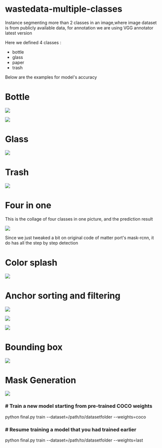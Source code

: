 # wastedata-multiple-classes
Instance segmenting more than 2 classes in an image,where image dataset is from publicly available data, for annotation we are using VGG annotator latest version

  Here we defined 4 classes :<ul>
  <li>bottle</li>
  <li>glass</li>
  <li>paper</li>
  <li>trash</li>
</ul>
  
  
Below are the examples for model's accuracy
<h1>Bottle</h1>

![](jarpred/bottleres.jpg )


![](jarpred/bottleres2.jpg )


<h1>Glass</h1>

![](jarpred/jarres.jpg )


<h1>Trash</h1>

![](jarpred/trashres.jpg )


<h1>Four in one</h1>
This is the collage of four classes in one picture, and the prediction result

![](jarpred/collageres.jpg )



Since we just tweaked a bit on original code of matter port's mask-rcnn, it do has all the step by step detection


<h1>Color splash</h1>

![](jarpred/jar-splash.png )


<h1>Anchor sorting and filtering</h1>

![](jarpred/jar-anc-ref.png )

![](jarpred/jar-anchors.png )

![](jarpred/jar-ref3.png )


<h1>Bounding box</h1>

![](jarpred/jarbox.png )


<h1>Mask Generation</h1>

![](jarpred/jar-mask.png )



<h3># Train a new model starting from pre-trained COCO weights</h3>
        python final.py train --dataset=/path/to/datasetfolder --weights=coco

<h3># Resume training a model that you had trained earlier</h3>
        python final.py train --dataset=/path/to/datasetfolder --weights=last

